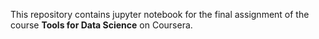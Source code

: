 This repository contains jupyter notebook for the final assignment of the course **Tools for Data Science** on Coursera.
